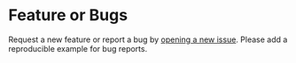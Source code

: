 # Feature or Bugs

Request a new feature or report a bug by [opening a new issue](https://github.com/singha53/omics-central-viz/issues/new). Please add a reproducible example for bug reports.